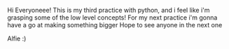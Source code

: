 Hi Everyoneee! 
This is my third practice with python, and i feel like i'm grasping some of the low level concepts!
For my next practice i'm gonna have a go at making something bigger
Hope to see anyone in the next one

Alfie :)
